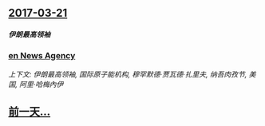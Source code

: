 ## [2017-03-21](/zh/news/2017/03/21/index.md)

##### 伊朗最高领袖
### [en News Agency ](/zh/news/2017/03/21/en-News-Agency.md)
_上下文: 伊朗最高领袖, 国际原子能机构, 穆罕默德·贾瓦德·扎里夫, 纳吾肉孜节, 美国, 阿里·哈梅內伊_

## [前一天...](/zh/news/2017/03/20/index.md)

